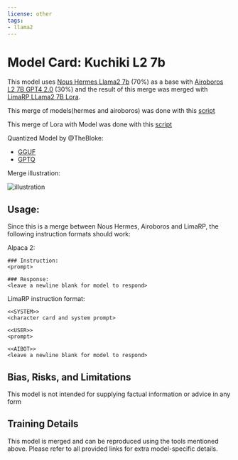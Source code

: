 ```yaml
---
license: other
tags:
- llama2
---
```

# Model Card: Kuchiki L2 7b
This model uses [Nous Hermes Llama2 7b](https://huggingface.co/NousResearch/Nous-Hermes-llama-2-7b) (70%) as a base with [Airoboros L2 7B GPT4 2.0](https://huggingface.co/jondurbin/airoboros-l2-7b-gpt4-2.0) (30%) and the result of this merge was merged with [LimaRP LLama2 7B Lora](https://huggingface.co/lemonilia/limarp-llama2).

This merge of models(hermes and airoboros) was done with this [script](https://github.com/zarakiquemparte/zaraki-tools/blob/main/merge-cli.py)

This merge of Lora with Model was done with this [script](https://github.com/zarakiquemparte/zaraki-tools/blob/main/apply-lora.py)

Quantized Model by @TheBloke:
- [GGUF](https://huggingface.co/TheBloke/Kuchiki-L2-7B-GGUF)
- [GPTQ](https://huggingface.co/TheBloke/Kuchiki-L2-7B-GPTQ)

Merge illustration:

![illustration](merge-illustration.png)

## Usage:

Since this is a merge between Nous Hermes, Airoboros and LimaRP, the following instruction formats should work:

Alpaca 2:

```
### Instruction:
<prompt>

### Response:
<leave a newline blank for model to respond>
```

LimaRP instruction format:

```
<<SYSTEM>>
<character card and system prompt>

<<USER>>
<prompt>

<<AIBOT>>
<leave a newline blank for model to respond>
```

## Bias, Risks, and Limitations

This model is not intended for supplying factual information or advice in any form

## Training Details

This model is merged and can be reproduced using the tools mentioned above. Please refer to all provided links for extra model-specific details.